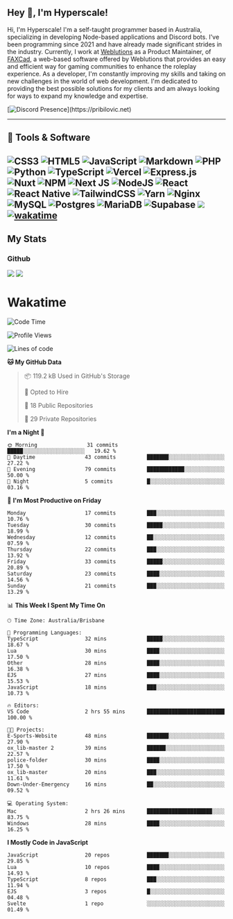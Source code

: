 ## Hey 👋, I'm Hyperscale!

Hi, I'm Hyperscale! I'm a self-taught programmer based in Australia, specializing in developing Node-based applications and Discord bots. I've been programming since 2021 and have already made significant strides in the industry. Currently, I work at [Weblutions](https://weblutions.com) as a Product Maintainer, of [FAXCad](https://weblutions.com/store/faxcad), a web-based software offered by Weblutions that provides an easy and efficient way for gaming communities to enhance the roleplay experience. As a developer, I'm constantly improving my skills and taking on new challenges in the world of web development. I'm dedicated to providing the best possible solutions for my clients and am always looking for ways to expand my knowledge and expertise.

[![Discord Presence](https://lanyard.cnrad.dev/api/906061699562475581?=idleMessage=:Just%Chillin%With%My%Kangaroo!)](https://pribilovic.net)

<p align="center">
<a href="https://github.com/Hyperscale1">
</a>
</p>

---
## 🔧 Tools & Software

![CSS3](https://img.shields.io/badge/css3-%231572B6.svg?style=for-the-badge&logo=css3&logoColor=white) ![HTML5](https://img.shields.io/badge/html5-%23E34F26.svg?style=for-the-badge&logo=html5&logoColor=white) ![JavaScript](https://img.shields.io/badge/javascript-%23323330.svg?style=for-the-badge&logo=javascript&logoColor=%23F7DF1E)  ![Markdown](https://img.shields.io/badge/markdown-%23000000.svg?style=for-the-badge&logo=markdown&logoColor=white) ![PHP](https://img.shields.io/badge/php-%23777BB4.svg?style=for-the-badge&logo=php&logoColor=white) ![Python](https://img.shields.io/badge/python-3670A0?style=for-the-badge&logo=python&logoColor=ffdd54) ![TypeScript](https://img.shields.io/badge/typescript-%23007ACC.svg?style=for-the-badge&logo=typescript&logoColor=white) ![Vercel](https://img.shields.io/badge/vercel-%23000000.svg?style=for-the-badge&logo=vercel&logoColor=white) ![Express.js](https://img.shields.io/badge/express.js-%23404d59.svg?style=for-the-badge&logo=express&logoColor=%2361DAFB) ![Nuxt](https://img.shields.io/badge/Nuxt-%23404d59.svg?style=for-the-badge&logo=nuxtdotjs&logoColor=%02dc82)  ![NPM](https://img.shields.io/badge/NPM-%23000000.svg?style=for-the-badge&logo=npm&logoColor=white) ![Next JS](https://img.shields.io/badge/Next-black?style=for-the-badge&logo=next.js&logoColor=white) ![NodeJS](https://img.shields.io/badge/node.js-6DA55F?style=for-the-badge&logo=node.js&logoColor=white) ![React](https://img.shields.io/badge/react-%2320232a.svg?style=for-the-badge&logo=react&logoColor=%2361DAFB) ![React Native](https://img.shields.io/badge/react_native-%2320232a.svg?style=for-the-badge&logo=react&logoColor=%2361DAFB) ![TailwindCSS](https://img.shields.io/badge/tailwindcss-%2338B2AC.svg?style=for-the-badge&logo=tailwind-css&logoColor=white) ![Yarn](https://img.shields.io/badge/yarn-%232C8EBB.svg?style=for-the-badge&logo=yarn&logoColor=white) ![Nginx](https://img.shields.io/badge/nginx-%23009639.svg?style=for-the-badge&logo=nginx&logoColor=white) ![MySQL](https://img.shields.io/badge/mysql-%2300f.svg?style=for-the-badge&logo=mysql&logoColor=white) ![Postgres](https://img.shields.io/badge/postgres-%23316192.svg?style=for-the-badge&logo=postgresql&logoColor=white) ![MariaDB](https://img.shields.io/badge/mariadb-%23316192.svg?style=for-the-badge&logo=mariadb&logoColor=white) ![Supabase](https://img.shields.io/badge/Supabase-3ECF8E?style=for-the-badge&logo=supabase&logoColor=white) ![](https://img.shields.io/badge/Ubuntu-E95420?style=for-the-badge&logo=ubuntu&logoColor=white) [![wakatime](https://wakatime.com/badge/user/6e098b16-30e8-493e-bf77-598fafbb912d.svg?style=for-the-badge)](https://wakatime.com/@6e098b16-30e8-493e-bf77-598fafbb912d) 
---
## My Stats

### Github
![](https://github-readme-stats.vercel.app/api?username=Hyperscale1&theme=blue-green)
![](https://github-readme-stats.vercel.app/api/top-langs/?username=Hyperscale1&theme=blue-green)

# Wakatime
<!--START_SECTION:waka-->
![Code Time](http://img.shields.io/badge/Code%20Time-770%20hrs%2053%20mins-blue)

![Profile Views](http://img.shields.io/badge/Profile%20Views-104-blue)

![Lines of code](https://img.shields.io/badge/From%20Hello%20World%20I%27ve%20Written-402.9%20thousand%20lines%20of%20code-blue)

**🐱 My GitHub Data** 

> 📦 119.2 kB Used in GitHub's Storage 
 > 
> 💼 Opted to Hire
 > 
> 📜 18 Public Repositories 
 > 
> 🔑 29 Private Repositories 
 > 
**I'm a Night 🦉** 

```text
🌞 Morning                31 commits          █████░░░░░░░░░░░░░░░░░░░░   19.62 % 
🌆 Daytime                43 commits          ███████░░░░░░░░░░░░░░░░░░   27.22 % 
🌃 Evening                79 commits          ████████████░░░░░░░░░░░░░   50.00 % 
🌙 Night                  5 commits           █░░░░░░░░░░░░░░░░░░░░░░░░   03.16 % 
```
📅 **I'm Most Productive on Friday** 

```text
Monday                   17 commits          ███░░░░░░░░░░░░░░░░░░░░░░   10.76 % 
Tuesday                  30 commits          █████░░░░░░░░░░░░░░░░░░░░   18.99 % 
Wednesday                12 commits          ██░░░░░░░░░░░░░░░░░░░░░░░   07.59 % 
Thursday                 22 commits          ███░░░░░░░░░░░░░░░░░░░░░░   13.92 % 
Friday                   33 commits          █████░░░░░░░░░░░░░░░░░░░░   20.89 % 
Saturday                 23 commits          ████░░░░░░░░░░░░░░░░░░░░░   14.56 % 
Sunday                   21 commits          ███░░░░░░░░░░░░░░░░░░░░░░   13.29 % 
```


📊 **This Week I Spent My Time On** 

```text
🕑︎ Time Zone: Australia/Brisbane

💬 Programming Languages: 
TypeScript               32 mins             █████░░░░░░░░░░░░░░░░░░░░   18.67 % 
Lua                      30 mins             ████░░░░░░░░░░░░░░░░░░░░░   17.50 % 
Other                    28 mins             ████░░░░░░░░░░░░░░░░░░░░░   16.38 % 
EJS                      27 mins             ████░░░░░░░░░░░░░░░░░░░░░   15.53 % 
JavaScript               18 mins             ███░░░░░░░░░░░░░░░░░░░░░░   10.73 % 

🔥 Editors: 
VS Code                  2 hrs 55 mins       █████████████████████████   100.00 % 

🐱‍💻 Projects: 
E-Sports-Website         48 mins             ███████░░░░░░░░░░░░░░░░░░   27.90 % 
ox_lib-master 2          39 mins             ██████░░░░░░░░░░░░░░░░░░░   22.57 % 
police-folder            30 mins             ████░░░░░░░░░░░░░░░░░░░░░   17.50 % 
ox_lib-master            20 mins             ███░░░░░░░░░░░░░░░░░░░░░░   11.61 % 
Down-Under-Emergency     16 mins             ██░░░░░░░░░░░░░░░░░░░░░░░   09.52 % 

💻 Operating System: 
Mac                      2 hrs 26 mins       █████████████████████░░░░   83.75 % 
Windows                  28 mins             ████░░░░░░░░░░░░░░░░░░░░░   16.25 % 
```

**I Mostly Code in JavaScript** 

```text
JavaScript               20 repos            ███████░░░░░░░░░░░░░░░░░░   29.85 % 
Lua                      10 repos            ████░░░░░░░░░░░░░░░░░░░░░   14.93 % 
TypeScript               8 repos             ███░░░░░░░░░░░░░░░░░░░░░░   11.94 % 
EJS                      3 repos             █░░░░░░░░░░░░░░░░░░░░░░░░   04.48 % 
Svelte                   1 repo              ░░░░░░░░░░░░░░░░░░░░░░░░░   01.49 % 
```




<!--END_SECTION:waka-->
